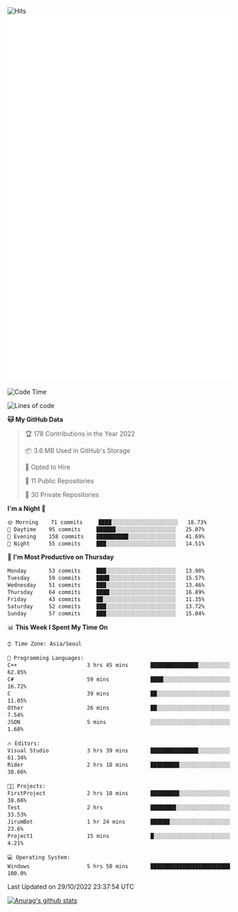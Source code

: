 ![Hits](https://hits.seeyoufarm.com/api/count/incr/badge.svg?url=https%3A%2F%2Fgithub.com%2Fkokose1234&count_bg=%2379C83D&title_bg=%23555555&icon=apple.svg&icon_color=%23E7E7E7&title=hits&edge_flat=false)
<br/>
![Metrics](https://github.com/kokose1234/kokose1234/blob/main/github-metrics.svg)

<!--START_SECTION:waka-->
![Code Time](http://img.shields.io/badge/Code%20Time-707%20hrs%2034%20mins-blue)

![Lines of code](https://img.shields.io/badge/From%20Hello%20World%20I%27ve%20Written-904%20Thousand%20lines%20of%20code-blue)

**🐱 My GitHub Data** 

> 🏆 178 Contributions in the Year 2022
 > 
> 📦 3.6 MB Used in GitHub's Storage 
 > 
> 💼 Opted to Hire
 > 
> 📜 11 Public Repositories 
 > 
> 🔑 30 Private Repositories  
 > 
**I'm a Night 🦉** 

```text
🌞 Morning    71 commits     ████░░░░░░░░░░░░░░░░░░░░░   18.73% 
🌆 Daytime    95 commits     ██████░░░░░░░░░░░░░░░░░░░   25.07% 
🌃 Evening    158 commits    ██████████░░░░░░░░░░░░░░░   41.69% 
🌙 Night      55 commits     ███░░░░░░░░░░░░░░░░░░░░░░   14.51%

```
📅 **I'm Most Productive on Thursday** 

```text
Monday       53 commits     ███░░░░░░░░░░░░░░░░░░░░░░   13.98% 
Tuesday      59 commits     ████░░░░░░░░░░░░░░░░░░░░░   15.57% 
Wednesday    51 commits     ███░░░░░░░░░░░░░░░░░░░░░░   13.46% 
Thursday     64 commits     ████░░░░░░░░░░░░░░░░░░░░░   16.89% 
Friday       43 commits     ██░░░░░░░░░░░░░░░░░░░░░░░   11.35% 
Saturday     52 commits     ███░░░░░░░░░░░░░░░░░░░░░░   13.72% 
Sunday       57 commits     ███░░░░░░░░░░░░░░░░░░░░░░   15.04%

```


📊 **This Week I Spent My Time On** 

```text
⌚︎ Time Zone: Asia/Seoul

💬 Programming Languages: 
C++                      3 hrs 45 mins       ███████████████░░░░░░░░░░   62.85% 
C#                       59 mins             ████░░░░░░░░░░░░░░░░░░░░░   16.72% 
C                        39 mins             ██░░░░░░░░░░░░░░░░░░░░░░░   11.05% 
Other                    26 mins             ██░░░░░░░░░░░░░░░░░░░░░░░   7.54% 
JSON                     5 mins              ░░░░░░░░░░░░░░░░░░░░░░░░░   1.68%

🔥 Editors: 
Visual Studio            3 hrs 39 mins       ███████████████░░░░░░░░░░   61.34% 
Rider                    2 hrs 18 mins       █████████░░░░░░░░░░░░░░░░   38.66%

🐱‍💻 Projects: 
FirstProject             2 hrs 18 mins       █████████░░░░░░░░░░░░░░░░   38.66% 
Test                     2 hrs               ████████░░░░░░░░░░░░░░░░░   33.53% 
JirumBot                 1 hr 24 mins        ██████░░░░░░░░░░░░░░░░░░░   23.6% 
Project1                 15 mins             █░░░░░░░░░░░░░░░░░░░░░░░░   4.21%

💻 Operating System: 
Windows                  5 hrs 58 mins       █████████████████████████   100.0%

```


 Last Updated on 29/10/2022 23:37:54 UTC
<!--END_SECTION:waka-->

[![Anurag's github stats](https://github-readme-stats.vercel.app/api?username=kokose1234&theme=dracula)](https://github.com/anuraghazra/github-readme-stats)



	
